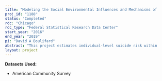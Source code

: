 ```yaml
---
title: "Modeling the Social Environmental Influences and Mechanisms of Suicide"
proj_id: "1188"
status: "Completed"
rdc: "Chicago"
rdc_type: "Federal Statistical Research Data Center"
start_year: "2016"
end_year: "2019"
pi: "David A Boulifard"
abstract: "This project estimates individual-level suicide risk within the general population for sixteen states during the years 2005-2011 using person-level data from the American Community Survey (ACS) and the National Violent Death Reporting System (NVDRS), which compiles follow-back information on nearly all suicides occurring in roughly one third of U.S. states. Appropriate combination of these datasets generates a cross-sectional sample that provides adequate power for statistical hypothesis tests and permits joint examination of individual- and community-level risk factors. This project aims to refit models on a dataset constructed using restricted-access ACS records containing county of residence. This increased geographic specificity may enhance previous findings, which include several individual-community interaction effects."
layout: project
---
```


**Datasets Used:**

  - American Community Survey 

